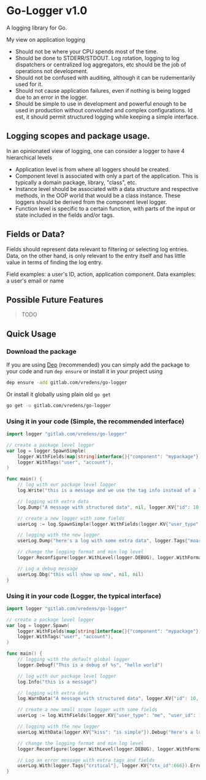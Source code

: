 # Go-Logger v1.0

A logging library for Go.

My view on application logging

* Should not be where your CPU spends most of the time.
* Should be done to STDERR/STDOUT. Log rotation, logging to log dispatchers or centralized log aggregators, etc should be the job of operations not development.
* Should not be confused with auditing, although it can be rudementarily used for it.
* Should not cause application failures, even if nothing is being logged due to an error in the logger.
* Should be simple to use in development and powerful enough to be used in production without convoluted and complex configurations. Id est, it should permit structured logging while keeping a simple interface.

## Logging scopes and package usage.

In an opinionated view of logging, one can consider a logger to have 4 hierarchical levels

* Application level is from where all loggers should be created.
* Component level is associated with only a part of the application. This is typically a domain package, library, "class", etc.
* Instance level should be associated with a data structure and respective methods, in the OOP world that would be a class instance. These loggers should be derived from the component level logger.
* Function level is specific to a certain function, with parts of the input or state included in the fields and/or tags.

## Fields or Data?

Fields should represent data relevant to filtering or selecting log entries. Data, on the other hand, is only relevant to the entry itself and has little value in terms of finding the log entry.

Field examples: a user's ID, action, application component.
Data examples: a user's email or name

## Possible Future Features

> TODO

## Quick Usage

### Download the package

If you are using [Dep](https://github.com/golang/dep) (recommended) you can simply add the package to your code and run `dep ensure` or install it in your project using

```Bash
dep ensure -add gitlab.com/vredens/go-logger
```

Or install it globally using plain old `go get`

```Bash
go get -u gitlab.com/vredens/go-logger
```

### Using it in your code (Simple, the recommended interface)

```Go
import logger "gitlab.com/vredens/go-logger"

// create a package level logger
var log = logger.SpawnSimple(
	logger.WithFields(map[string]interface{}{"component": "mypackage"}),
	logger.WithTags("user", "account"),
)

func main() {
	// log with our package level logger
	log.Write("this is a message and we use the tag info instead of a log level", logger.Tags{"bootstrap", "info"})

	// logging with extra data
	log.Dump("A message with structured data", nil, logger.KV{"id": 10, "age": 50, "name": "john smith"})

	// create a new logger with some fields
	userLog := log.SpawnSimple(logger.WithFields(logger.KV{"user_type": "me", "user_id": 1234}))

	// logging with the new logger
	userLog.Dump("here's a log with some extra data", logger.Tags{"moardata"}, logger.KV{"kiss": "is simple"})

	// change the logging format and min log level
	logger.Reconfigure(logger.WithLevel(logger.DEBUG), logger.WithFormat(logger.FormatJSON))

	// Log a debug message
	userLog.Dbg("this will show up now", nil, nil)
}
```

### Using it in your code (Logger, the typical interface)

```Go
import logger "gitlab.com/vredens/go-logger"

// create a package level logger
var log = logger.Spawn(
	logger.WithFields(map[string]interface{}{"component": "mypackage"}),
	logger.WithTags("user", "account"),
)

func main() {
	// logging with the default global logger
	logger.Debugf("This is a debug of %s", "hello world")

	// log with our package level logger
	log.Info("this is a message")

	// logging with extra data
	log.WarnData("A message with structured data", logger.KV{"id": 10, "age": 50, "name": "john smith"})

	// create a new small scope logger with some fields
	userLog := log.WithFields(logger.KV{"user_type": "me", "user_id": 1234})

	// logging with the new logger
	userLog.WithData(logger.KV{"kiss": "is simple"}).Debug("here's a log with some extra data")

	// change the logging format and min log level
	logger.Reconfigure(logger.WithLevel(logger.DEBUG), logger.WithFormat(logger.FormatJSON))

	// Log an error message with extra tags and fields
	userLog.With(logger.Tags{"critical"}, logger.KV{"ctx_id":666}).Error("the devil is around here!")
}
```
